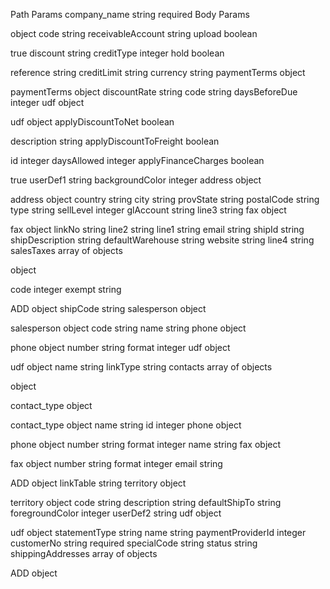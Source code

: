 Path Params
company_name
string
required
Body Params

object
code
string
receivableAccount
string
upload
boolean

true
discount
string
creditType
integer
hold
boolean

reference
string
creditLimit
string
currency
string
paymentTerms
object

paymentTerms object
discountRate
string
code
string
daysBeforeDue
integer
udf
object

udf object
applyDiscountToNet
boolean

description
string
applyDiscountToFreight
boolean

id
integer
daysAllowed
integer
applyFinanceCharges
boolean

true
userDef1
string
backgroundColor
integer
address
object

address object
country
string
city
string
provState
string
postalCode
string
type
string
sellLevel
integer
glAccount
string
line3
string
fax
object

fax object
linkNo
string
line2
string
line1
string
email
string
shipId
string
shipDescription
string
defaultWarehouse
string
website
string
line4
string
salesTaxes
array of objects

object

code
integer
exempt
string

ADD object
shipCode
string
salesperson
object

salesperson object
code
string
name
string
phone
object

phone object
number
string
format
integer
udf
object

udf object
name
string
linkType
string
contacts
array of objects

object

contact_type
object

contact_type object
name
string
id
integer
phone
object

phone object
number
string
format
integer
name
string
fax
object

fax object
number
string
format
integer
email
string

ADD object
linkTable
string
territory
object

territory object
code
string
description
string
defaultShipTo
string
foregroundColor
integer
userDef2
string
udf
object

udf object
statementType
string
name
string
paymentProviderId
integer
customerNo
string
required
specialCode
string
status
string
shippingAddresses
array of objects

ADD object
